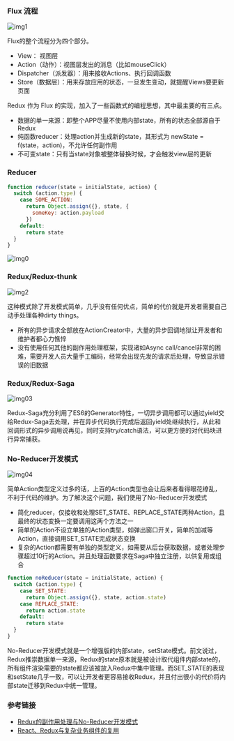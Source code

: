 ### Flux 流程

![img1](https://pic3.zhimg.com/v2-f719fccae7b22258f97c2c3f9490f3f2_b.png)

Flux的整个流程分为四个部分。

* View： 视图层
* Action（动作）：视图层发出的消息（比如mouseClick）
* Dispatcher（派发器）：用来接收Actions、执行回调函数
* Store（数据层）：用来存放应用的状态，一旦发生变动，就提醒Views要更新页面

Redux 作为 Flux 的实现，加入了一些函数式的编程思想，其中最主要的有三点。

* 数据的单一来源：即整个APP尽量不使用内部state，所有的状态全部源自于Redux
* 纯函数reducer：处理action并生成新的state，其形式为 newState = f(state，action)，不允许任何副作用
* 不可变state：只有当state对象被整体替换时候，才会触发view层的更新

### Reducer

```js
function reducer(state = initialState, action) {
  switch (action.type) {
    case SOME_ACTION:
      return Object.assign({}, state, {
        someKey: action.payload
      })
    default:
      return state
  }
}
```

![img0](https://pic2.zhimg.com/v2-404460ceece985d433e1ed1f36cd4215_b.jpg)

### Redux/Redux-thunk

![img2](https://pic2.zhimg.com/v2-8d35f1b5141153260700d1bcdc34d839_b.png)

这种模式除了开发模式简单，几乎没有任何优点，简单的代价就是开发者需要自己动手处理各种dirty things。

* 所有的异步请求全部放在ActionCreator中，大量的异步回调地狱让开发者和维护者都心力憔悴
* 没有使用任何其他的副作用处理框架，实现诸如Async call/cancel非常的困难，需要开发人员大量手工编码，经常会出现先发的请求后处理，导致显示错误的旧数据

### Redux/Redux-Saga

![img03](https://pic1.zhimg.com/v2-1a61fe2319a615056e3573e51b3367e4_b.png)

Redux-Saga充分利用了ES6的Generator特性，一切异步调用都可以通过yield交给Redux-Saga去处理，并在异步代码执行完成后返回yield处继续执行，从此和回调形式的异步调用说再见，同时支持try/catch语法，可以更方便的对代码块进行异常捕获。

### No-Reducer开发模式

![img04](https://pic2.zhimg.com/v2-e8b6aba6784e7025b10e74e02f180a7d_b.png)

简单Action类型定义过多的话，上百的Action类型也会让后来者看得眼花缭乱，不利于代码的维护。为了解决这个问题，我们使用了No-Reducer开发模式

* 简化reducer，仅接收和处理SET_STATE、REPLACE_STATE两种Action，且最终的状态变换一定要调用这两个方法之一
* 简单的Action不设立单独的Action类型，如弹出窗口开关，简单的加减等Action，直接调用SET_STATE完成状态变换
* 复杂的Action都需要有单独的类型定义，如需要从后台获取数据，或者处理步骤超过10行的Action。并且处理函数要求在Saga中独立注册，以供复用或组合

```js
function noReducer(state = initialState, action) {
  switch (action.type) {
    case SET_STATE:
      return Object.assign({}, state, action.state)
    case REPLACE_STATE:
      return action.state
    default:
      return state
  }
}
```

No-Reducer开发模式就是一个增强版的内部state，setState模式。前文说过，Redux推崇数据单一来源，Redux的state原本就是被设计取代组件内部state的，所有组件渲染需要的state都应该被放入Redux中集中管理。而SET_STATE的表现和setState几乎一致，可以让开发者更容易接收Redux，并且付出很小的代价将内部state迁移到Redux中统一管理。



### 参考链接

* [Redux的副作用处理与No-Reducer开发模式](https://zhuanlan.zhihu.com/p/28796342)
* [React、Redux与复杂业务组件的复用](https://juejin.im/post/59b4eb216fb9a00a616f07a3)






